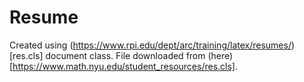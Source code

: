 # Resume
Created using (https://www.rpi.edu/dept/arc/training/latex/resumes/)[res.cls] document class. File downloaded from (here)[https://www.math.nyu.edu/student_resources/res.cls]. 
